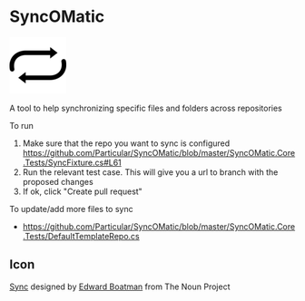 SyncOMatic
==========

![Icon](https://github.com/Particular/SyncOMatic/blob/master/Icons/package_icon.png)

A tool to help synchronizing specific files and folders across repositories


To run 


1. Make sure that the repo you want to sync is configured https://github.com/Particular/SyncOMatic/blob/master/SyncOMatic.Core.Tests/SyncFixture.cs#L61
2. Run the relevant test case. This will give you a url to branch with the proposed changes
3. If ok, click "Create pull request"



To update/add more files to sync

* https://github.com/Particular/SyncOMatic/blob/master/SyncOMatic.Core.Tests/DefaultTemplateRepo.cs



## Icon 

<a href="http://thenounproject.com/term/sync/290/" target="_blank">Sync</a> designed by <a href="http://www.thenounproject.com/edward" target="_blank">Edward Boatman</a> from The Noun Project


